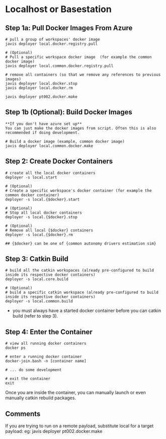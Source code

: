 # Localhost or Basestation

## Step 1a: Pull Docker Images From Azure

    # pull a group of workspaces' docker image
    javis deployer local.docker.registry.pull

    # (Optional)
    # Pull a specific workspace docker image  (for example the common docker image)
    javis deployer local.common.docker.registry.pull

    # remove all containers (so that we remove any references to previous images)
    javis deployer local.docker.stop
    javis deployer local.docker.rm

    javis deployer pt002.docker.make

## Step 1b (Optional): Build Docker Images

    **If you don't have azure set up**
    You can just make the docker images from script. Often this is also recommended if doing development.

    # Build a docker image (example, common docker image)
    javis deployer local.common.docker.make

## Step 2: Create Docker Containers

    # create all the local docker containers 
    deployer -s local.start

    # (Optional)
    # Create a specific workspace's docker container (for example the common docker container)
    deployer -s local.{$docker}.start

    # (Optional)
    # Stop all local docker containers
    deployer -s local.{$docker}.stop

    # (Optional)
    # Remove all local {$docker} containers
    deployer -s local.{$docker}.rm

    ## {$docker} can be one of {common autonomy drivers estimation sim}
    
## Step 3: Catkin Build

    # build all the catkin workspaces (already pre-configured to build inside its respective docker containers)
    deployer -s local.core.build

    # (Optional)
    # build a specific catkin workspace (already pre-configured to build inside its respective docker containers)
    deployer -s local.common.build

- you must always have a started docker container before you can catkin build (refer to step 3).

## Step 4: Enter the Container

    # view all running docker containers
    docker ps

    # enter a running docker container
    docker-join.bash -n [container name]

    # ... do some development

    # exit the container
    exit

Once you are inside the container, you can manually launch or even manually catkin rebuild packages.

## Comments
If you are trying to run on a remote payload, substitute local for a target payload: eg: javis deployer pt002.docker.make
